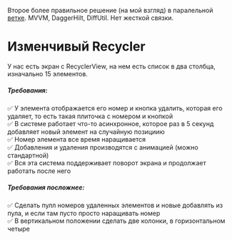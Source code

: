 Второе более правильное решение (на мой взгляд) в паралельной [ветке](https://github.com/1lio/AvitoRecyclerTestTask/tree/what_if).
MVVM, DaggerHilt, DiffUtil. Нет жесткой связки.

# Изменчивый Recycler
У нас есть экран с RecyclerView, на нем есть список в два столбца, изначально 15 элементов.

##### Требования:
:white_check_mark: У элемента отображается его номер и кнопка удалить, которая его удаляет, то есть такая плиточка с номером и кнопкой    
:white_check_mark: В системе работает что-то асинхронное, которое раз в 5 секунд добавляет новый элемент на случайную позициию    
:white_check_mark: Номер элемента все время наращивается    
:white_check_mark: Добавления и удаления производятся с анимацией (можно стандартной)    
:white_check_mark: Вся эта система поддерживает поворот экрана и продолжает работать после него    

##### Требования посложнее:
:white_check_mark: Сделать пулл номеров удаленных элементов и новые добавлять из пула, и если там пусто просто наращивать номер    
:white_check_mark: В вертикальном положении сделать две колонки, в горизонтальном четыре    
